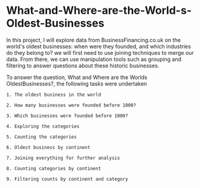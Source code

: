 # What-and-Where-are-the-World-s-Oldest-Businesses

In this project, I will explore data from BusinessFinancing.co.uk on the world's oldest businesses: when were they founded, and which industries do they belong to?
we will first need to use joining techniques to merge our data. From there, we can use manipulation tools such as grouping and filtering to answer questions about these historic businesses.

To answer the question, What and Where are the Worlds OldestBusinesses?, the following tasks were undertaken
   
    1. The oldest business in the world
    
    2. How many businesses were founded before 1000?
    
    3. Which businesses were founded before 1000?
    
    4. Exploring the categories
    
    5. Counting the categories
    
    6. Oldest business by continent
    
    7. Joining everything for further analysis
    
    8. Counting categories by continent
    
    9. Filtering counts by continent and category

